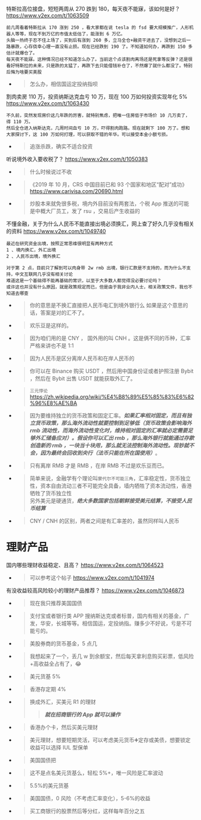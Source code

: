 
特斯拉高位接盘，短短两周从 270 跌到 180，每天夜不能寐，该如何是好？ https://www.v2ex.com/t/1063509
```console
前几周看着特斯拉从 170 涨到 250 ，看大家都在说 tesla 的 fsd 要大规模推广，人形机器人等等，现在不到万亿的市值太低估了，能涨到 6 万亿。
头脑一热终于忍不住上场了，买到后有涨到 260 多，立马全仓+融资干进去了，没想到之后一路暴跌，心存侥幸心理一直没有止损。现在已经跌到 190 了。不知道如何办，再跌到 150 多估计就爆仓了。
每天夜不能寐。这种情况已经不知道怎么办了。当前这个点该割肉离场还是死拿等反弹？还是很看好特斯拉的未来，只是跌的太猛了，再跌下去只能借钱补仓了，不然爆了就什么都没了。特别后悔为啥要买美股
```
- > 怎么办，相信国运定投纳指呗

割肉卖房 110 万，投资纳斯达克血亏 10 万，现在 100 万如何投资实现年化 5% https://www.v2ex.com/t/1063430
```console
不久前，突然发现房价这几年跌的厉害，就特别焦虑，把唯一住房低于市场价 10 几万卖了，得 110 万。
然后全仓进入纳斯达克，几周时间血亏 10 万，吓得割肉跑路。现在就剩下 100 万了。想和大家探讨下，这 100 万如何打理，可以获取不错的年华。可以接受本金小额亏损。
```
- > 追涨杀跌，确实不适合投资

听说境外收入要收税了？ https://www.v2ex.com/t/1050383
- > 什么时候说过不收
- > 《2019 年 10 月，CRS 中国目前已和 93 个国家和地区“配对”成功》 https://www.carivisa.com/20690.html
- > 炒股本来就免很多税，境内外目前没有两套法，个税 App 推送的可能是中概大厂员工，发了 rsu ，交易后产生收益的

不懂金融，关于为什么人民币不能直接出境必须换汇，网上查了好久几乎没有相关的资料 https://www.v2ex.com/t/1049740
```console
最近在研究资金出境，按照正常思维很明显有两种方式
1 、境内换汇，外汇出境
2 、人民币出境，境外换汇

对于第 2 点，目前只了解到可以肉身带 2w rmb 出境，银行汇款是不支持的，而为什么不支持，中文互联网几乎没有相关讨论
难道这是一个基础得不能再基础的常识，以至于大多数人都觉得没必要讨论吗？
或许这也并没有什么原因，就是政策规定而已，但是由于我非业内人士，相关政策文件，我也不知道去哪查
```
- > 你的意思是不换汇直接把人民币电汇到境外银行么 如果是这个意思的话，答案是对的汇不了。
- > 欢乐豆是这样的。
- > 因为咱们用的是 CNY ， 国外用的叫 CNH 。这是俩不同的币种，汇率严格来讲也不是 1:1
- > 因为人民币是区分离岸人民币和在岸人民币的
- > 你可以在 Binance 购买 USDT ，然后用中国身份证或者护照注册 Bybit ，然后在 Bybit 出售 USDT 就能获取外汇了。
- > `三元悖论` https://zh.wikipedia.org/wiki/%E4%B8%89%E5%85%83%E6%82%96%E8%AE%BA
- > 因为要维持独立的货币政策和固定汇率。***如果汇率相对固定，而且有独立货币政策，那么海外流动性就要控制到足够低（货币政策会影响海外 rmb 流动性，而海外流动性变化时，维持相对固定的汇率就必定需要足够外汇储备应对）。假设你可以汇出 rmb ，那么海外银行就能通过存款创造新的 rmb ，一块当十块用，那么就无法控制海外流动性。现钞就不会，因为最终会回收到央行（法币只能在所在国使用）***。
- > 只有离岸 RMB 才是 RMB ，在岸 RMB 不过是欢乐豆而已。
- > 简单来说，金融学有个理论叫`蒙代尔不可能三角`，汇率稳定性，货币独立性，资本自由流动三者不可能完全具备，墙内牺牲了资本流动性，香港牺牲了货币独立性 <br> 另外美元是硬通货，***绝大多数国家包括朝鲜接受美元结算，不接受人民币结算***
- > CNY / CNH 的区别，两者之间是有汇率差的，虽然同样叫人民币

# 理财产品

国内哪些理财收益稳定、且高？ https://www.v2ex.com/t/1064523
- > 可以参考这个帖子 https://www.v2ex.com/t/1041974

有没收益较高风险较小的理财产品推荐？ https://www.v2ex.com/t/1046873
- > 现在我只推荐美国国债
- > 支付宝或者银行类 APP 搜纳斯达克或者标普，国内有相关的基金，广发，华安，长城等等。相信国运，定投纳指。赚多少不好说，亏是不可能亏的。
- > 美股券商的货币基金，5 点几
- > 我想起来了一个，丢几 w 到余额宝，然后每天拿利息购买彩票，低风险+高收益全占有了，😂
- > 美元货基 5%
- > 香港存定期 4%
- > 换成外汇，买美元 R1 的理财
  >> ***就在招商银行的 App 就可以操作***
- > 香港办个卡，然后买美元理财
- > 美元理财，想要短期灵活，可以考虑美元货币➕定存或美债，想要锁定收益可以选择 IUL 型保单
- > 美国国债把
- > 这不是点名美元货基么，轻松 5%+，唯一风险是汇率波动
- > 5.5%的美元货基
- > 美国国债，0 风险（不考虑汇率变化），5-6%的收益
- > 买工商银行的股票然后等分红，这样每年百分之五
